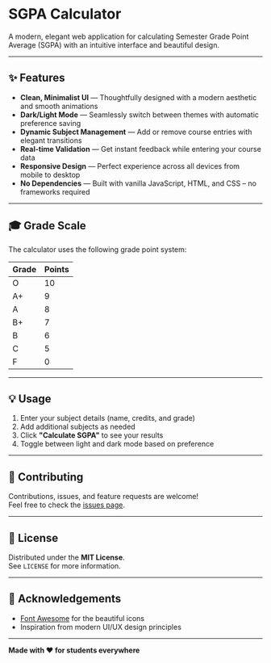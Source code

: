 # SGPA Calculator

A modern, elegant web application for calculating Semester Grade Point Average (SGPA) with an intuitive interface and beautiful design.

---

## ✨ Features

- **Clean, Minimalist UI** — Thoughtfully designed with a modern aesthetic and smooth animations  
- **Dark/Light Mode** — Seamlessly switch between themes with automatic preference saving  
- **Dynamic Subject Management** — Add or remove course entries with elegant transitions  
- **Real-time Validation** — Get instant feedback while entering your course data  
- **Responsive Design** — Perfect experience across all devices from mobile to desktop  
- **No Dependencies** — Built with vanilla JavaScript, HTML, and CSS – no frameworks required  

---

## 🎓 Grade Scale

The calculator uses the following grade point system:

| Grade | Points |
|-------|--------|
| O     | 10     |
| A+    | 9      |
| A     | 8      |
| B+    | 7      |
| B     | 6      |
| C     | 5      |
| F     | 0      |

---

## 💡 Usage

1. Enter your subject details (name, credits, and grade)  
2. Add additional subjects as needed  
3. Click **"Calculate SGPA"** to see your results  
4. Toggle between light and dark mode based on preference  

---

## 🤝 Contributing

Contributions, issues, and feature requests are welcome!  
Feel free to check the [issues page](https://github.com/Radonzilla/sgpa-calculator/issues).

---

## 📝 License

Distributed under the **MIT License**.  
See `LICENSE` for more information.

---

## 🙏 Acknowledgements

- [Font Awesome](https://fontawesome.com) for the beautiful icons  
- Inspiration from modern UI/UX design principles  

---

**Made with ❤️ for students everywhere**
